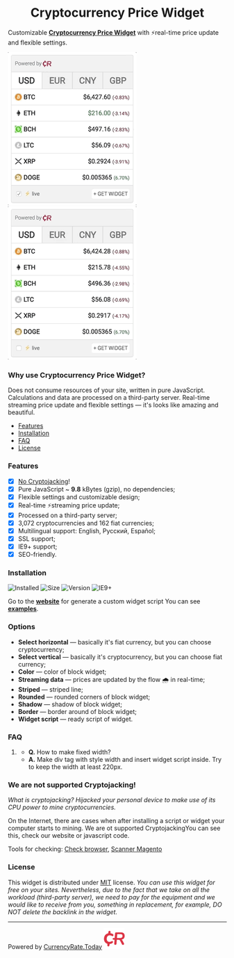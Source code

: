 <h1 align="center">Cryptocurrency Price Widget</h1>

Customizable __[Cryptocurrency Price Widget](https://co-in.io/crypto-price-widget)__ with ⚡real-time price update and flexible settings.

![Real-time streaming price update](./streaming.gif "Real-time streaming price update")
![Tabs, show graph with marketcap](./tab.gif "Tabs, show graph with marketcap")

### Why use Cryptocurrency Price Widget? ###
Does not consume resources of your site, written in pure JavaScript. Calculations and data are processed on a third-party server. Real-time streaming price update and flexible settings — it's looks like amazing and beautiful.

- [Features](#features)
- [Installation](#installation)
- [FAQ](#faq)
- [License](#license)

### Features ###
- [x] [No Cryptojacking](#user-content-we-are-not-supported-cryptojacking)!
- [x] Pure JavaScript ~ __9.8__ kBytes (gzip), no dependencies;
- [x] Flexible settings and customizable design;
- [x] Real-time ⚡streaming price update;
- [x] Processed on a third-party server;
- [x] 3,072 cryptocurrencies and 162 fiat currencies;
- [x] Multilingual support: English, Русский, Español;
- [x] SSL support;
- [x] IE9+ support;
- [x] SEO-friendly.

### Installation ###

![Installed](https://img.shields.io/badge/dynamic/json.svg?label=Installed&url=https%3A%2F%2Fco-in.io%2Fapi%2Fcount%2Finstalled%2Fpricelist%2F&query=count&colorB=brightgreen)
![Size](https://img.shields.io/badge/size%20(gzip)-%20~9.9kB-green.svg)
![Version](https://img.shields.io/badge/Cryptocurrency--Price--Widget-v1.0.1-orange.svg)
![IE9+](https://img.shields.io/badge/IE-9%2B-yellowgreen.svg)

Go to the __[website](https://co-in.io/crypto-price-widget)__ for generate a custom widget script
You can see __[examples](https://co-in.io/examples.html)__.

### Options ###
- __Select horizontal__ — basically it's fiat currency, but you can choose cryptocurrency;
- __Select vertical__ — basically it's cryptocurrency, but you can choose fiat currency;
- __Color__ — color of block widget;
- __Streaming data__ — prices are updated by the flow 🌧️ in real-time;
- __Striped__ — striped line;
- __Rounded__ — rounded corners of block widget;
- __Shadow__ — shadow of block widget;
- __Border__ — border around of block widget;
- __Widget script__ — ready script of widget.

### FAQ ###
  1. - __Q.__ How to make fixed width?
     - __A.__ Make div tag with style width and insert widget script inside. Try to keep the width at least 220px.
     
### We are not supported Cryptojacking! ###
*What is cryptojacking? Hijacked your personal device to make use of its CPU power to mine cryptocurrencies.*

On the Internet, there are cases when after installing a script or widget your computer starts to mining. We are ot supported CryptojackingYou can see this, check our website or javascript code.

Tools for checking: [Check browser](https://cryptojackingtest.com/), [Scanner Magento](https://github.com/gwillem/magento-malware-scanner)

### License ###
This widget is distributed under [MIT](https://choosealicense.com/licenses/mit/) license.
*You can use this widget for free on your sites. Nevertheless, due to the fact that we take on all the workload (third-party server), we need to pay for the equipment and we would like to receive from you, something in replacement, for example, DO NOT delete the backlink in the widget.*

___
Powered by [CurrencyRate.Today](https://currencyrate.today) ![CurrencyRate.Today](./cr-danger.svg "CurrencyRate.Today")
